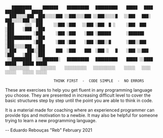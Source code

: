 ```
   █████████     ███████    ██████████   ██████████    █████   ████   █████████   █████
  ███░░░░░███  ███░░░░░███ ░░███░░░░███ ░░███░░░░░█   ░░███   ███░   ███░░░░░███ ░░███ 
 ███     ░░░  ███     ░░███ ░███   ░░███ ░███  █ ░     ░███  ███    ░███    ░███  ░███ 
░███         ░███      ░███ ░███    ░███ ░██████       ░███████     ░███████████  ░███ 
░███         ░███      ░███ ░███    ░███ ░███░░█       ░███░░███    ░███░░░░░███  ░███ 
░░███     ███░░███     ███  ░███    ███  ░███ ░   █    ░███ ░░███   ░███    ░███  ░███ 
 ░░█████████  ░░░███████░   ██████████   ██████████    █████ ░░████ █████   █████ █████
  ░░░░░░░░░     ░░░░░░░    ░░░░░░░░░░   ░░░░░░░░░░    ░░░░░   ░░░░ ░░░░░   ░░░░░ ░░░░░ 

                      THINK FIRST  -  CODE SIMPLE  -  NO ERRORS
```

These are exercises to help you get fluent in any programming language you choose.
They are presented in increasing difficult level to cover the basic structures
step by step until the point you are able to think in code.

It is a material made for coaching where an experienced programmer can provide
tips and motivation to a newbie. It may also be helpful for someone trying to learn
a new programming language.

--
Eduardo Rebouças "Reb"
February 2021
